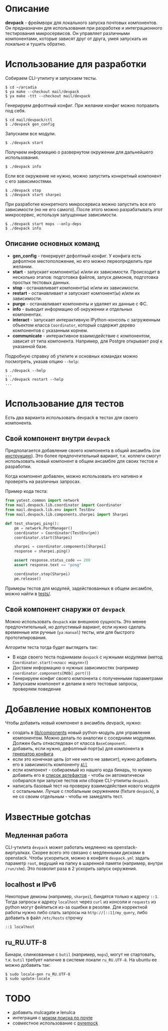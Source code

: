 # Описание

**devpack** - фреймворк для локального запуска почтовых компонентов.
Он предназначен для использования при разработке и интеграционного тестирования микросервисов.
Он управляет различными компонентами, которые зависят друг от друга, умея запускать их локально и тушить обратно.

# Использование для разработки

Собираем CLI-утилиту и запускаем тесты.

```
$ cd ~/arcadia
$ ya make --checkout mail/devpack
$ ya make -ttt --checkout mail/devpack
```

Генерируем дефолтный конфиг. При желании конфиг можно поправить под себя.

```
$ cd mail/devpack/ctl
$ ./devpack gen_config
```

Запускаем все модули.

```
$ ./devpack start
```

Получаем информацию о развернутом окружении для дальнейшего использования.
```
$ ./devpack info
```

Если все окружение не нужно, можно запустить конкретный компонент с его зависимостями.
```
$ ./devpack stop
$ ./devpack start sharpei
```

При разработке конкретного микросервиса можно запустить все его зависимости (но не его самого).
После этого можно разрабатывать этот микросервис, используя запущенные зависимости.
```
$ ./devpack start mops --only-deps
$ ./devpack info
```

## Описание основных команд

* **gen_config** - генерирует дефолтный конфиг. У конфига есть дефолтное местоположение, но его можно переопределить при желании.
* **start** - запускает компонент(ы) и/или их зависимости. Происходит в несколько этапов: подготовка файлов, запуск демонов, подготовка простых тестовых данных.
* **stop** - останавливает компонент(ы) и/или их зависимости.
* **restart** - останавливает и запускает компонент(ы) и/или их зависимости.
* **purge** - останавливает компоненты и удаляет их данные с ФС.
* **info** - выводит информацию об окружении и отдельных компонентах.
* **interact** - запускает интерактивную IPython-консоль с загруженным объектом класса `Coordinator`, который содержит дерево компонентов с указанным корнем.
* **communicate** - интерактивное взаимодействие с компонентом, зависит от типа компонента. Например, для Postgre открывает psql к указанной базе.

Подробную справку об утилите и основных командах можно посмотреть, указав опцию `--help`:
```
$ ./devpack --help
...
$ ./devpack restart --help
...
```

# Использование для тестов

Есть два варианта использовать devpack в тестах для своего компонента.

## Свой компонент внутри `devpack`

Предполагается добавление своего компонента в общий ансамбль (см [инструкцию](#add-new)).
Это более предпочтительный вариант, т.к. коллеги смогут использовать новый компонент в общем ансамбле для своих тестов и разработки.

Когда компонент добавлен, можно использовать его нативно и проверять на различных запросах.

Пример кода теста:
```python
from yatest.common import network
from mail.devpack.lib.coordinator import Coordinator
from mail.devpack.lib.env import TestEnv
from mail.devpack.lib.components.sharpei import Sharpei

def test_sharpei_ping():
    pm = network.PortManager()
    coordinator = Coordinator(TestEnv(pm))
    coordinator.start(Sharpei)

    sharpei = coordinator.components[Sharpei]
    response = sharpei.ping()

    assert response.status_code == 200
    assert response.text == "pong"

    coordinator.stop(Sharpei)
    pm.release()
```

Примеры тестов для модулей, задействованных в общем ансамбле, можно найти в [tests/](tests).

## Свой компонент снаружи от `devpack`

Можно использовать `devpack` как внешнюю сущность. Это менее предпочтительный, но допустимый вариант,
если нужно сделать временные или ручные (`ya:manual`) тесты, или для быстрого прототипирования.

Алгоритм теста тогда будет выглядеть так:
* В коде своего теста поднимаем `devpack` с нужными модулями (метод `Coordinator.start(<класс модуля>)`)
* Достаем информацию о нужных зависимостях (например `coordinator.components[Mdb].port()`)
* Генерируем конфиг своего компонента с полученными параметрами
* Запускаем компонент и делаем в него тестовые запросы, проверяем поведение

<a name="add-new"/>

# Добавление новых компонентов

Чтобы добавить новый компонент в ансамбль devpack, нужно:

* создать в [lib/components](lib/components) новый python-модуль для управления компонентом.
Можно делать по аналогии с соседними модулями. Должен быть отнаследован от класса `BaseComponent`.
* добавить, если нужно, дефолтный порт(ы) для компонента в [генератор конфига](lib/config_master.py)
* если это конечная цель (от нее никто не зависит), нужно добавить его в зависимость компоненту [`All`](lib/components/all_dumb.py)
* если компонент - собираемый из нашего кода бинарь, то нужно добавить его в [список артефактов](lib/artifacts.inc) -
чтобы он автоматически собирался при запуске тестов или сборке CLI-утилиты `devpack`.
* написать базовый тест на проверку взаимодействия нового модуля с остальными. Лучше с глобальным окружением (fixture `devpack`), a не со своим отдельным - чтобы не замедлять тест.

# Известные gotchas

## Медленная работа

CLI-утилита `devpack` может работать медленно на openstack-виртуалках. Скорее всего это связано с медленными дисками в openstack.
Чтобы ускориться, можно в конфиге `devpack.yml` задать параметр `root`, ведущий на папку в шаренной памяти (например, внутри `/run/shm`).
Это позволит раза в 2 ускорить запуск окружения.

## localhost и IPv6

Некоторые демоны (например, `sharpei`), биндятся только к адресу `::1`.
Тогда запросы к адресу `localhost` через `curl` из консоли и `requests` из python могут фейлиться из-за ошибки в резолве.
Для корректной работы нужно либо слать запросы на `http://[::1]/my_query`, либо добавить в файл `/etc/hosts` строчку
```
::1 localhost
```

## ru_RU.UTF-8

Бинари, слинкованные с `butil` (например, `mops`), могут не стартовать, т.к. `butil` требует наличие в системе локали `ru_RU.UTF-8`.
На ubuntu ее можно добавить так:
```
$ sudo locale-gen ru_RU.UTF-8
$ sudo update-locale
```

# TODO

* добавить mulcagate и lenulca
* интеграция с [моком поиска по почте](https://a.yandex-team.ru/arc/trunk/arcadia/mail/search/mock)
* совместное использование с [pyremock](https://a.yandex-team.ru/arc/trunk/arcadia/library/python/testing/pyremock)

